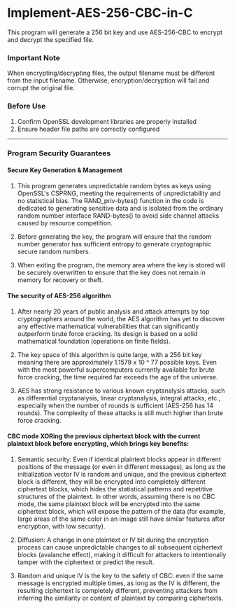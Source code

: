 # Implement-AES-256-CBC-in-C
This program will generate a 256 bit key and use AES-256-CBC to encrypt and decrypt the specified file.

### Important Note
When encrypting/decrypting files, the output filename must be different from the input filename. Otherwise, encryption/decryption will fail and corrupt the original file.

### Before Use
1. Confirm OpenSSL development libraries are properly installed  
2. Ensure header file paths are correctly configured  

---

### Program Security Guarantees

#### Secure Key Generation & Management
1. This program generates unpredictable random bytes as keys using OpenSSL's CSPRNG, meeting the requirements of unpredictability and no statistical bias. The RAND_priv-bytes() function in the code is dedicated to generating sensitive data and is isolated from the ordinary random number interface RAND-bytes() to avoid side channel attacks caused by resource competition.

2.  Before generating the key, the program will ensure that the random number generator has sufficient entropy to generate cryptographic secure random numbers.

3. When exiting the program, the memory area where the key is stored will be securely overwritten to ensure that the key does not remain in memory for recovery or theft.


#### The security of AES-256 algorithm
1. After nearly 20 years of public analysis and attack attempts by top cryptographers around the world, the AES algorithm has yet to discover any effective mathematical vulnerabilities that can significantly outperform brute force cracking. Its design is based on a solid mathematical foundation (operations on finite fields).
   
2. The key space of this algorithm is quite large, with a 256 bit key meaning there are approximately 1.1579 x 10 ^ 77 possible keys. Even with the most powerful supercomputers currently available for brute force cracking, the time required far exceeds the age of the universe.
   
3. AES has strong resistance to various known cryptanalysis attacks, such as differential cryptanalysis, linear cryptanalysis, integral attacks, etc., especially when the number of rounds is sufficient (AES-256 has 14 rounds). The complexity of these attacks is still much higher than brute force cracking.


#### CBC mode XORing the previous ciphertext block with the current plaintext block before encrypting, which brings key benefits:
1. Semantic security: Even if identical plaintext blocks appear in different positions of the message (or even in different messages), as long as the initialization vector IV is random and unique, and the previous ciphertext block is different, they will be encrypted into completely different ciphertext blocks, which hides the statistical patterns and repetitive structures of the plaintext. In other words, assuming there is no CBC mode, the same plaintext block will be encrypted into the same ciphertext block, which will expose the pattern of the data (for example, large areas of the same color in an image still have similar features after encryption, with low security).

2. Diffusion: A change in one plaintext or IV bit during the encryption process can cause unpredictable changes to all subsequent ciphertext blocks (avalanche effect), making it difficult for attackers to intentionally tamper with the ciphertext or predict the result.

3. Random and unique IV is the key to the safety of CBC: even if the same message is encrypted multiple times, as long as the IV is different, the resulting ciphertext is completely different, preventing attackers from inferring the similarity or content of plaintext by comparing ciphertexts.
